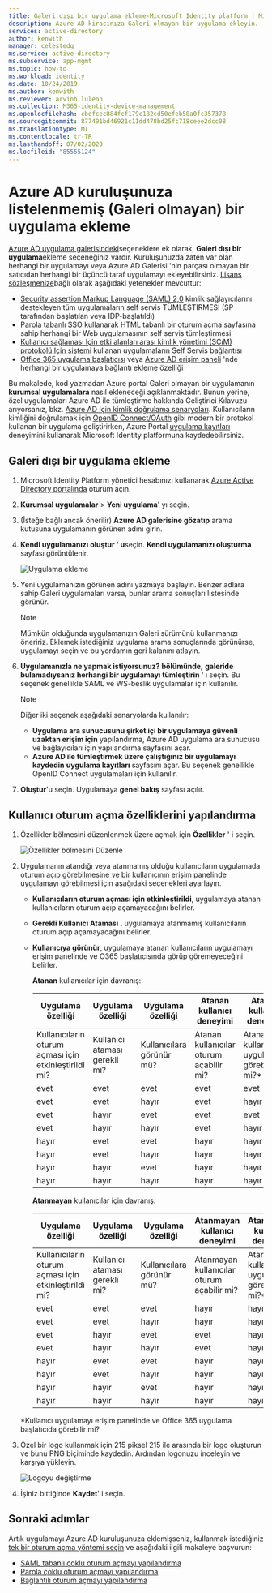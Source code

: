 ```yaml
---
title: Galeri dışı bir uygulama ekleme-Microsoft Identity platform | Microsoft Docs
description: Azure AD kiracınıza Galeri olmayan bir uygulama ekleyin.
services: active-directory
author: kenwith
manager: celestedg
ms.service: active-directory
ms.subservice: app-mgmt
ms.topic: how-to
ms.workload: identity
ms.date: 10/24/2019
ms.author: kenwith
ms.reviewer: arvinh,luleon
ms.collection: M365-identity-device-management
ms.openlocfilehash: cbefcec884fcf179c182cd50efeb58a0fc357378
ms.sourcegitcommit: 877491bd46921c11dd478bd25fc718ceee2dcc08
ms.translationtype: MT
ms.contentlocale: tr-TR
ms.lasthandoff: 07/02/2020
ms.locfileid: "85555124"
---
```

# <a name="add-an-unlisted-non-gallery-application-to-your-azure-ad-organization"></a>Azure AD kuruluşunuza listelenmemiş (Galeri olmayan) bir uygulama ekleme

[Azure AD uygulama galerisindeki](https://azure.microsoft.com/documentation/articles/active-directory-saas-tutorial-list/)seçeneklere ek olarak, **Galeri dışı bir uygulama**ekleme seçeneğiniz vardır. Kuruluşunuzda zaten var olan herhangi bir uygulamayı veya Azure AD Galerisi 'nin parçası olmayan bir satıcıdan herhangi bir üçüncü taraf uygulamayı ekleyebilirsiniz. [Lisans sözleşmenize](https://azure.microsoft.com/pricing/details/active-directory/)bağlı olarak aşağıdaki yetenekler mevcuttur:

- [Security assertion Markup Language (SAML) 2,0](https://wikipedia.org/wiki/SAML_2.0) kimlik sağlayıcılarını destekleyen tüm uygulamaların self servis TÜMLEŞTIRMESI (SP tarafından başlatılan veya IDP-başlatıldı)
- [Parola tabanlı SSO](what-is-single-sign-on.md#password-based-sso) kullanarak HTML tabanlı bir oturum açma sayfasına sahip herhangi bir Web uygulamasının self servis tümleştirmesi
- [Kullanıcı sağlaması Için etki alanları arası kimlik yönetimi (SCıM) protokolü Için sistemi](../app-provisioning/use-scim-to-provision-users-and-groups.md) kullanan uygulamaların Self Servis bağlantısı
- [Office 365 uygulama başlatıcısı](https://www.microsoft.com/microsoft-365/blog/2014/10/16/organize-office-365-new-app-launcher-2/) veya [Azure AD erişim paneli](what-is-single-sign-on.md#linked-sign-on) 'nde herhangi bir uygulamaya bağlantı ekleme özelliği

Bu makalede, kod yazmadan Azure portal Galeri olmayan bir uygulamanın **kurumsal uygulamalara** nasıl ekleneceği açıklanmaktadır. Bunun yerine, özel uygulamaları Azure AD ile tümleştirme hakkında Geliştirici Kılavuzu arıyorsanız, bkz. [Azure AD Için kimlik doğrulama senaryoları](../develop/authentication-scenarios.md). Kullanıcıların kimliğini doğrulamak için [OpenID Connect/OAuth](../develop/active-directory-v2-protocols.md) gibi modern bir protokol kullanan bir uygulama geliştirirken, Azure Portal [uygulama kayıtları](../develop/quickstart-register-app.md) deneyimini kullanarak Microsoft Identity platformuna kaydedebilirsiniz.

## <a name="add-a-non-gallery-application"></a>Galeri dışı bir uygulama ekleme

1. Microsoft Identity Platform yönetici hesabınızı kullanarak [Azure Active Directory portalında](https://aad.portal.azure.com/) oturum açın.

2. **Kurumsal uygulamalar**  >  **Yeni uygulama**' yı seçin.

3. (İsteğe bağlı ancak önerilir) **Azure AD galerisine gözatıp** arama kutusuna uygulamanın görünen adını girin. 

4. **Kendi uygulamanızı oluştur ' u**seçin. **Kendi uygulamanızı oluşturma** sayfası görüntülenir.

   ![Uygulama ekleme](media/add-non-gallery-app/create-your-own-application.png)

5. Yeni uygulamanızın görünen adını yazmaya başlayın. Benzer adlara sahip Galeri uygulamaları varsa, bunlar arama sonuçları listesinde görünür.

   > [!NOTE]
   > Mümkün olduğunda uygulamanızın Galeri sürümünü kullanmanızı öneririz. Eklemek istediğiniz uygulama arama sonuçlarında görünürse, uygulamayı seçin ve bu yordamın geri kalanını atlayın.

6. **Uygulamanızla ne yapmak istiyorsunuz? bölümünde,** **galeride bulamadıysanız herhangi bir uygulamayı tümleştirin '** ı seçin. Bu seçenek genellikle SAML ve WS-beslik uygulamalar için kullanılır.

   > [!NOTE]
   > Diğer iki seçenek aşağıdaki senaryolarda kullanılır:
   >* **Uygulama ara sunucusunu şirket içi bir uygulamaya güvenli uzaktan erişim için** yapılandırma, Azure AD uygulama ara sunucusu ve bağlayıcıları için yapılandırma sayfasını açar.
   >* **Azure AD ile tümleştirmek üzere çalıştığınız bir uygulamayı kaydedin** **uygulama kayıtları** sayfasını açar. Bu seçenek genellikle OpenID Connect uygulamaları için kullanılır.

7. **Oluştur**'u seçin. Uygulamaya **genel bakış** sayfası açılır.

## <a name="configure-user-sign-in-properties"></a>Kullanıcı oturum açma özelliklerini yapılandırma

1. Özellikler bölmesini düzenlenmek üzere açmak için **Özellikler** ' i seçin.

    ![Özellikler bölmesini Düzenle](media/add-non-gallery-app/edit-properties.png)

2. Uygulamanın atandığı veya atanmamış olduğu kullanıcıların uygulamada oturum açıp görebilmesine ve bir kullanıcının erişim panelinde uygulamayı görebilmesi için aşağıdaki seçenekleri ayarlayın.

    - **Kullanıcıların oturum açması için etkinleştirildi**, uygulamaya atanan kullanıcıların oturum açıp açamayacağını belirler.
    - **Gerekli Kullanıcı Ataması** , uygulamaya atanmamış kullanıcıların oturum açıp açamayacağını belirler.
    - **Kullanıcıya görünür**, uygulamaya atanan kullanıcıların uygulamayı erişim panelinde ve O365 başlatıcısında görüp göremeyeceğini belirler.

      **Atanan** kullanıcılar için davranış:

       | Uygulama özelliği | Uygulama özelliği | Uygulama özelliği | Atanan kullanıcı deneyimi | Atanan kullanıcı deneyimi |
       |---|---|---|---|---|
       | Kullanıcıların oturum açması için etkinleştirildi mi? | Kullanıcı ataması gerekli mi? | Kullanıcılara görünür mü? | Atanan kullanıcılar oturum açabilir mi? | Atanan kullanıcılar uygulamayı görebilir mi?* |
       | evet | evet | evet | evet | evet  |
       | evet | evet | hayır  | evet | hayır   |
       | evet | hayır  | evet | evet | evet  |
       | evet | hayır  | hayır  | evet | hayır   |
       | hayır  | evet | evet | hayır  | hayır   |
       | hayır  | evet | hayır  | hayır  | hayır   |
       | hayır  | hayır  | evet | hayır  | hayır   |
       | hayır  | hayır  | hayır  | hayır  | hayır   |

      **Atanmayan** kullanıcılar için davranış:

       | Uygulama özelliği | Uygulama özelliği | Uygulama özelliği | Atanmayan kullanıcı deneyimi | Atanmayan kullanıcı deneyimi |
       |---|---|---|---|---|
       | Kullanıcıların oturum açması için etkinleştirildi mi? | Kullanıcı ataması gerekli mi? | Kullanıcılara görünür mü? | Atanmayan kullanıcılar oturum açabilir mi? | Atanmayan kullanıcılar uygulamayı görebilir mi?* |
       | evet | evet | evet | hayır  | hayır   |
       | evet | evet | hayır  | hayır  | hayır   |
       | evet | hayır  | evet | evet | hayır   |
       | evet | hayır  | hayır  | evet | hayır   |
       | hayır  | evet | evet | hayır  | hayır   |
       | hayır  | evet | hayır  | hayır  | hayır   |
       | hayır  | hayır  | evet | hayır  | hayır   |
       | hayır  | hayır  | hayır  | hayır  | hayır   |

     *Kullanıcı uygulamayı erişim panelinde ve Office 365 uygulama başlatıcıda görebilir mi?

3. Özel bir logo kullanmak için 215 piksel 215 ile arasında bir logo oluşturun ve bunu PNG biçiminde kaydedin. Ardından logonuzu inceleyin ve karşıya yükleyin.

    ![Logoyu değiştirme](media/add-non-gallery-app/change-logo.png)

4. İşiniz bittiğinde **Kaydet**' i seçin.

## <a name="next-steps"></a>Sonraki adımlar

Artık uygulamayı Azure AD kuruluşunuza eklemişseniz, kullanmak istediğiniz [tek bir oturum açma yöntemi seçin](what-is-single-sign-on.md#choosing-a-single-sign-on-method) ve aşağıdaki ilgili makaleye başvurun:

- [SAML tabanlı çoklu oturum açmayı yapılandırma](configure-single-sign-on-non-gallery-applications.md)
- [Parola çoklu oturum açmayı yapılandırma](configure-password-single-sign-on-non-gallery-applications.md)
- [Bağlantılı oturum açmayı yapılandırma](configure-linked-sign-on.md)
